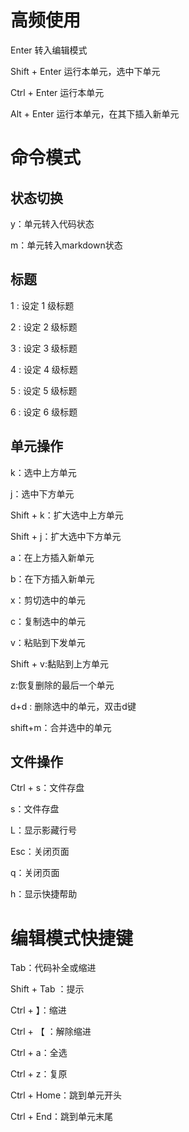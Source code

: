 # 高频使用

Enter                         转入编辑模式

Shift + Enter                    运行本单元，选中下单元

Ctrl + Enter                     运行本单元

Alt + Enter                      运行本单元，在其下插入新单元

# 命令模式

## 状态切换

y：单元转入代码状态

m：单元转入markdown状态

## 标题

1 : 设定 1 级标题

2 : 设定 2 级标题

3 : 设定 3 级标题

4 : 设定 4 级标题

5 : 设定 5 级标题

6 : 设定 6 级标题

## 单元操作

k：选中上方单元

j：选中下方单元

Shift + k：扩大选中上方单元

Shift + j：扩大选中下方单元

a：在上方插入新单元

b：在下方插入新单元

x：剪切选中的单元

c：复制选中的单元

v：粘贴到下发单元

Shift + v:黏贴到上方单元

z:恢复删除的最后一个单元

d+d : 删除选中的单元，双击d键

shift+m：合并选中的单元

## 文件操作

Ctrl + s：文件存盘

s：文件存盘

L：显示影藏行号

Esc：关闭页面

q：关闭页面

h：显示快捷帮助

# 编辑模式快捷键

Tab：代码补全或缩进

Shift + Tab ：提示

Ctrl + 】：缩进

Ctrl + 【 ：解除缩进

Ctrl + a：全选

Ctrl + z：复原

Ctrl + Home：跳到单元开头

Ctrl + End：跳到单元末尾
